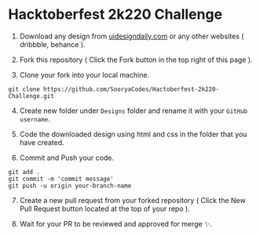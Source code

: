 # Hacktoberfest 2k220 Challenge

1. Download any design from [uidesigndaily.com](https://uidesigndaily.com) or any other websites ( dribbble, behance ).

2. Fork this repository ( Click the Fork button in the top right of this page ).

3. Clone your fork into your local machine.

```
git clone https://github.com/SooryaCodes/Hactoberfest-2k220-Challenge.git
```

4. Create new folder under ```Designs``` folder and rename it with your ```GitHub username```.

5. Code the downloaded design using html and css in the folder that you have created.

6. Commit and Push your code.

```
git add .
git commit -m 'commit message'
git push -u origin your-branch-name
```
7. Create a new pull request from your forked repository ( Click the New Pull Request button located at the top of your repo ).

8. Wait for your PR to be reviewed and approved for merge ✨.
